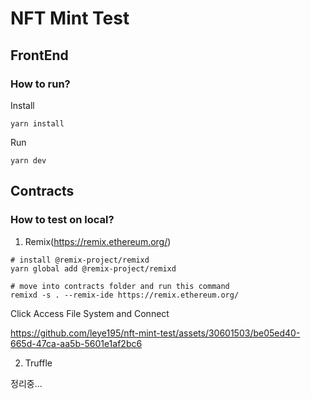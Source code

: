 # NFT Mint Test

## FrontEnd

### How to run?

Install

```
yarn install
```

Run

```
yarn dev
```

## Contracts

### How to test on local?

1. Remix(https://remix.ethereum.org/)

```
# install @remix-project/remixd
yarn global add @remix-project/remixd

# move into contracts folder and run this command
remixd -s . --remix-ide https://remix.ethereum.org/

```

Click Access File System and Connect

https://github.com/leye195/nft-mint-test/assets/30601503/be05ed40-665d-47ca-aa5b-5601e1af2bc6

2. Truffle

정리중...
